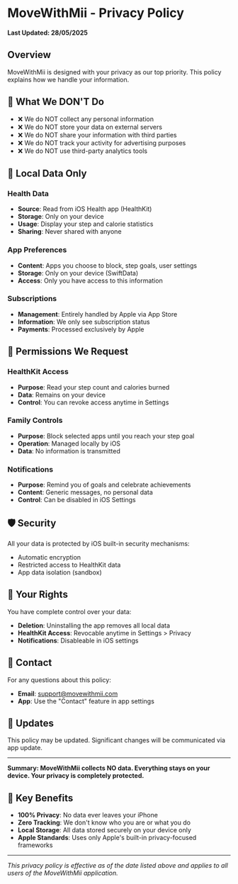 # MoveWithMii - Privacy Policy

**Last Updated: 28/05/2025**

## Overview

MoveWithMii is designed with your privacy as our top priority. This policy explains how we handle your information.

## 🚫 What We DON'T Do

- ❌ We do NOT collect any personal information
- ❌ We do NOT store your data on external servers
- ❌ We do NOT share your information with third parties
- ❌ We do NOT track your activity for advertising purposes
- ❌ We do NOT use third-party analytics tools

## 📱 Local Data Only

### Health Data
- **Source**: Read from iOS Health app (HealthKit)
- **Storage**: Only on your device
- **Usage**: Display your step and calorie statistics
- **Sharing**: Never shared with anyone

### App Preferences
- **Content**: Apps you choose to block, step goals, user settings
- **Storage**: Only on your device (SwiftData)
- **Access**: Only you have access to this information

### Subscriptions
- **Management**: Entirely handled by Apple via App Store
- **Information**: We only see subscription status
- **Payments**: Processed exclusively by Apple

## 🔐 Permissions We Request

### HealthKit Access
- **Purpose**: Read your step count and calories burned
- **Data**: Remains on your device
- **Control**: You can revoke access anytime in Settings

### Family Controls
- **Purpose**: Block selected apps until you reach your step goal
- **Operation**: Managed locally by iOS
- **Data**: No information is transmitted

### Notifications
- **Purpose**: Remind you of goals and celebrate achievements
- **Content**: Generic messages, no personal data
- **Control**: Can be disabled in iOS Settings

## 🛡️ Security

All your data is protected by iOS built-in security mechanisms:
- Automatic encryption
- Restricted access to HealthKit data
- App data isolation (sandbox)

## 👤 Your Rights

You have complete control over your data:
- **Deletion**: Uninstalling the app removes all local data
- **HealthKit Access**: Revocable anytime in Settings > Privacy
- **Notifications**: Disableable in iOS settings

## 📧 Contact

For any questions about this policy:
- **Email**: support@movewithmii.com
- **App**: Use the "Contact" feature in app settings

## 🔄 Updates

This policy may be updated. Significant changes will be communicated via app update.

---

**Summary: MoveWithMii collects NO data. Everything stays on your device. Your privacy is completely protected.**

## 🎯 Key Benefits

- **100% Privacy**: No data ever leaves your iPhone
- **Zero Tracking**: We don't know who you are or what you do
- **Local Storage**: All data stored securely on your device only
- **Apple Standards**: Uses only Apple's built-in privacy-focused frameworks

---

*This privacy policy is effective as of the date listed above and applies to all users of the MoveWithMii application.*
